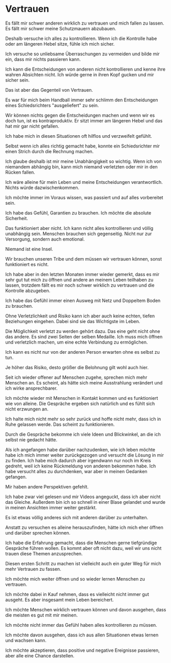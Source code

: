 # Vertrauen

Es fällt mir schwer anderen wirklich zu vertrauen und mich fallen zu lassen. Es fällt mir schwer meine Schutzmauern abzubauen.

Deshalb versuche ich alles zu kontrollieren. Wenn ich die Kontrolle habe oder am längeren Hebel sitze, fühle ich mich sicher.

Ich versuche so unliebsame Überraschungen zu vermeiden und bilde mir ein, dass mir nichts passieren kann.

Ich kann die Entscheidungen von anderen nicht kontrollieren und kenne ihre wahren Absichten nicht. Ich würde gerne in ihren Kopf gucken und mir sicher sein.

Das ist aber das Gegenteil von Vertrauen.

Es war für mich beim Handball immer sehr schlimm den Entscheidungen eines Schiedsrichters "ausgeliefert" zu sein.

Wir können nichts gegen die Entscheidungen machen und wenn wir es doch tun, ist es kontraproduktiv. Er sitzt immer am längeren Hebel und das hat mir gar nicht gefallen.

Ich habe mich in diesen Situationen oft hilflos und verzweifelt gefühlt.

Selbst wenn ich alles richtig gemacht habe, konnte ein Schiedsrichter mir einen Strich durch die Rechnung machen.

Ich glaube deshalb ist mir meine Unabhängigkeit so wichtig. Wenn ich von niemandem abhängig bin, kann mich niemand verletzten oder mir in den Rücken fallen.

Ich wäre alleine für mein Leben und meine Entscheidungen verantwortlich. Nichts würde dazwischenkommen.

Ich möchte immer im Voraus wissen, was passiert und auf alles vorbereitet sein.

Ich habe das Gefühl, Garantien zu brauchen. Ich möchte die absolute Sicherheit.

Das funktioniert aber nicht. Ich kann nicht alles kontrollieren und völlig unabhängig sein. Menschen brauchen sich gegenseitig. Nicht nur zur Versorgung, sondern auch emotional.

Niemand ist eine Insel.

Wir brauchen unseren Tribe und dem müssen wir vertrauen können, sonst funktioniert es nicht.

Ich habe aber in den letzten Monaten immer wieder gemerkt, dass es mir sehr gut tut mich zu öffnen und andere an meinem Leben teilhaben zu lassen, trotzdem fällt es mir noch schwer wirklich zu vertrauen und die Kontrolle abzugeben.

Ich habe das Gefühl immer einen Ausweg mit Netz und Doppeltem Boden zu brauchen.

Ohne Verletzlichkeit und Risiko kann ich aber auch keine echten, tiefen Beziehungen eingehen. Dabei sind sie das Wichtigste im Leben.

Die Möglichkeit verletzt zu werden gehört dazu. Das eine geht nicht ohne das andere. Es sind zwei Seiten der selben Medaille. Ich muss mich öffnen und verletzlich machen, um eine echte Verbindung zu ermöglichen.

Ich kann es nicht nur von der anderen Person erwarten ohne es selbst zu tun. 

Je höher das Risiko, desto größer die Belohnung gilt wohl auch hier.

Seit ich wieder offener auf Menschen zugehe, sprechen mich mehr Menschen an. Es scheint, als hätte sich meine Ausstrahlung verändert und ich wirke ansprechbarer.

Ich möchte wieder mit Menschen in Kontakt kommen und es funktioniert wie von alleine. Die Gespräche ergeben sich natürlich und es fühlt sich nicht erzwungen an.

Ich halte mich nicht mehr so sehr zurück und hoffe nicht mehr, dass ich in Ruhe gelassen werde. Das scheint zu funktionieren.

Durch die Gespräche bekomme ich viele Ideen und Blickwinkel, an die ich selbst nie gedacht hätte.

Als ich angefangen habe darüber nachzudenken, wie ich leben möchte habe ich mich immer weiter zurückgezogen und versucht die Lösung in mir zu finden. Ich habe mich dadurch aber irgendwann nur noch im Kreis gedreht, weil ich keine Rückmeldung von anderen bekommen habe. Ich habe versucht alles zu durchdenken, war aber in meinen Gedanken gefangen. 

Mir haben andere Perspektiven gefehlt. 

Ich habe zwar viel gelesen und mir Videos angeguckt, dass ich aber nicht das Gleiche. Außerdem bin ich so schnell in einer Blase gelandet und wurde in meinen Ansichten immer weiter gestärkt.

Es ist etwas völlig anderes sich mit anderen darüber zu unterhalten.

Anstatt zu versuchen es alleine herauszufinden, hätte ich mich eher öffnen und darüber sprechen können.

Ich habe die Erfahrung gemacht, dass die Menschen gerne tiefgründige Gespräche führen wollen. Es kommt aber oft nicht dazu, weil wir uns nicht trauen diese Themen anzusprechen. 

Diesen ersten Schritt zu machen ist vielleicht auch ein guter Weg für mich mehr Vertrauen zu fassen.

Ich möchte mich weiter öffnen und so wieder lernen Menschen zu vertrauen. 

Ich möchte dabei in Kauf nehmen, dass es vielleicht nicht immer gut ausgeht. Es aber insgesamt mein Leben bereichert.

Ich möchte Menschen wirklich vertrauen können und davon ausgehen, dass die meisten es gut mit mir meinen.

Ich möchte nicht immer das Gefühl haben alles kontrollieren zu müssen.

Ich möchte davon ausgehen, dass ich aus allen Situationen etwas lernen und wachsen kann.

Ich möchte akzeptieren, dass positive und negative Ereignisse passieren, aber alle eine Chance darstellen.